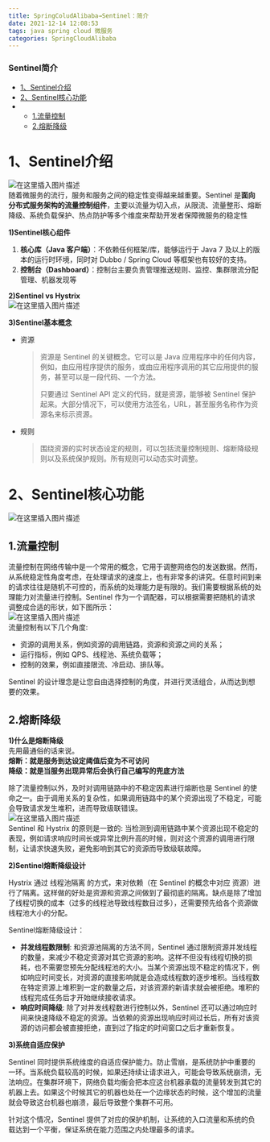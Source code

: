 ```yaml
---
title: SpringColudAlibaba→Sentinel：简介
date: 2021-12-14 12:08:53
tags: java spring cloud 微服务
categories: SpringCloudAlibaba
---
```


<!--more-->

### Sentinel简介

- [1、Sentinel介绍](#1Sentinel_2)
- [2、Sentinel核心功能](#2Sentinel_28)
- - [1.流量控制](#1_33)
  - [2.熔断降级](#2_44)

# 1、Sentinel介绍

![在这里插入图片描述](https://img-blog.csdnimg.cn/001d486e1d1c4a43a2e912da5c8fa59b.png)  
随着微服务的流行，服务和服务之间的稳定性变得越来越重要。Sentinel 是**面向分布式服务架构的流量控制组件**，主要以流量为切入点，从限流、流量整形、熔断降级、系统负载保护、热点防护等多个维度来帮助开发者保障微服务的稳定性

**1\)Sentinel核心组件**

1.  **核心库（Java 客户端）**：不依赖任何框架/库，能够运行于 Java 7 及以上的版本的运行时环境，同时对 Dubbo / Spring Cloud 等框架也有较好的支持。
2.  **控制台（Dashboard）**：控制台主要负责管理推送规则、监控、集群限流分配管理、机器发现等

**2\)Sentinel vs Hystrix**  
![在这里插入图片描述](https://img-blog.csdnimg.cn/3fa64671242f4b5b8063589a724b7125.png?x-oss-process=image/watermark,type_d3F5LXplbmhlaQ,shadow_50,text_Q1NETiBAZkZlZS1vcHM=,size_20,color_FFFFFF,t_70,g_se,x_16)

**3\)Sentinel基本概念**

- 资源

  > 资源是 Sentinel 的关键概念。它可以是 Java 应用程序中的任何内容，例如，由应用程序提供的服务，或由应用程序调用的其它应用提供的服务，甚至可以是一段代码、一个方法。  
  >   
  > 只要通过 Sentinel API 定义的代码，就是资源，能够被 Sentinel 保护起来。大部分情况下，可以使用方法签名，URL，甚至服务名称作为资源名来标示资源。

- 规则

  > 围绕资源的实时状态设定的规则，可以包括流量控制规则、熔断降级规则以及系统保护规则。所有规则可以动态实时调整。

# 2、Sentinel核心功能

![在这里插入图片描述](https://img-blog.csdnimg.cn/0d4c334269e34d7cb2c1aea5aa5ceb7c.png?x-oss-process=image/watermark,type_d3F5LXplbmhlaQ,shadow_50,text_Q1NETiBAZkZlZS1vcHM=,size_20,color_FFFFFF,t_70,g_se,x_16)

## 1.流量控制

流量控制在网络传输中是一个常用的概念，它用于调整网络包的发送数据。然而，从系统稳定性角度考虑，在处理请求的速度上，也有非常多的讲究。任意时间到来的请求往往是随机不可控的，而系统的处理能力是有限的。我们需要根据系统的处理能力对流量进行控制。Sentinel 作为一个调配器，可以根据需要把随机的请求调整成合适的形状，如下图所示：  
![在这里插入图片描述](https://img-blog.csdnimg.cn/c5e6031bc3824d74b7ca990932195b39.png?x-oss-process=image/watermark,type_d3F5LXplbmhlaQ,shadow_50,text_Q1NETiBAZkZlZS1vcHM=,size_20,color_FFFFFF,t_70,g_se,x_16)  
流量控制有以下几个角度:

- 资源的调用关系，例如资源的调用链路，资源和资源之间的关系；
- 运行指标，例如 QPS、线程池、系统负载等；
- 控制的效果，例如直接限流、冷启动、排队等。

Sentinel 的设计理念是让您自由选择控制的角度，并进行灵活组合，从而达到想要的效果。

## 2.熔断降级

**1\)什么是熔断降级**  
先用最通俗的话来说。  
**熔断：就是服务到达设定阈值后变为不可访问**  
**降级：就是当服务出现异常后会执行自己编写的兜底方法**

除了流量控制以外，及时对调用链路中的不稳定因素进行熔断也是 Sentinel 的使命之一。由于调用关系的复杂性，如果调用链路中的某个资源出现了不稳定，可能会导致请求发生堆积，进而导致级联错误。  
![在这里插入图片描述](https://img-blog.csdnimg.cn/e8eeb740db3643e7aac3fc325ae4ac83.png?x-oss-process=image/watermark,type_d3F5LXplbmhlaQ,shadow_50,text_Q1NETiBAZkZlZS1vcHM=,size_20,color_FFFFFF,t_70,g_se,x_16)  
Sentinel 和 Hystrix 的原则是一致的: 当检测到调用链路中某个资源出现不稳定的表现，例如请求响应时间长或异常比例升高的时候，则对这个资源的调用进行限制，让请求快速失败，避免影响到其它的资源而导致级联故障。

**2\)Sentinel熔断降级设计**

Hystrix 通过 线程池隔离 的方式，来对依赖（在 Sentinel 的概念中对应 资源）进行了隔离。这样做的好处是资源和资源之间做到了最彻底的隔离。缺点是除了增加了线程切换的成本（过多的线程池导致线程数目过多），还需要预先给各个资源做线程池大小的分配。

Sentinel熔断降级设计：

- **并发线程数限制**: 和资源池隔离的方法不同，Sentinel 通过限制资源并发线程的数量，来减少不稳定资源对其它资源的影响。这样不但没有线程切换的损耗，也不需要您预先分配线程池的大小。当某个资源出现不稳定的情况下，例如响应时间变长，对资源的直接影响就是会造成线程数的逐步堆积。当线程数在特定资源上堆积到一定的数量之后，对该资源的新请求就会被拒绝。堆积的线程完成任务后才开始继续接收请求。
- **响应时间降级**: 除了对并发线程数进行控制以外，Sentinel 还可以通过响应时间来快速降级不稳定的资源。当依赖的资源出现响应时间过长后，所有对该资源的访问都会被直接拒绝，直到过了指定的时间窗口之后才重新恢复。

**3\)系统自适应保护**

Sentinel 同时提供系统维度的自适应保护能力。防止雪崩，是系统防护中重要的一环。当系统负载较高的时候，如果还持续让请求进入，可能会导致系统崩溃，无法响应。在集群环境下，网络负载均衡会把本应这台机器承载的流量转发到其它的机器上去。如果这个时候其它的机器也处在一个边缘状态的时候，这个增加的流量就会导致这台机器也崩溃，最后导致整个集群不可用。

针对这个情况，Sentinel 提供了对应的保护机制，让系统的入口流量和系统的负载达到一个平衡，保证系统在能力范围之内处理最多的请求。